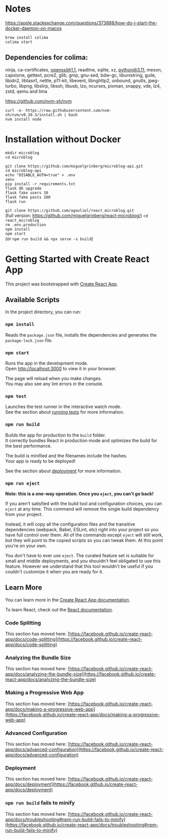 # Notes

https://apple.stackexchange.com/questions/373888/how-do-i-start-the-docker-daemon-on-macos

`brew install colima`   
`colima start`   

## Dependencies for colima:
ninja, ca-certificates, openssl@1.1, readline, sqlite, xz, python@3.11, meson, capstone, gettext, pcre2, glib, gmp, gnu-sed, bdw-gc, libunistring, guile, libidn2, libtasn1, nettle, p11-kit, libevent, libnghttp2, unbound, gnutls, jpeg-turbo, libpng, libslirp, libssh, libusb, lzo, ncurses, pixman, snappy, vde, lz4, zstd, qemu and lima

https://github.com/nvm-sh/nvm

`curl -o- https://raw.githubusercontent.com/nvm-sh/nvm/v0.39.3/install.sh | bash`   
`nvm install node`   

# Installation without Docker

`mkdir microblog`   
`cd microblog`   

`git clone https://github.com/miguelgrinberg/microblog-api.git`   
`cd microblog-api`   
`echo "DISABLE_AUTH=true" > .env`   
`venv`   
`pip install -r requirements.txt`   
`flask db upgrade`   
`flask fake users 10`   
`flask fake posts 100`   
`flask run`   

`git clone https://github.com/agouliel/react_microblog.git`   
(full version: https://github.com/miguelgrinberg/react-microblog/)
`cd react_microblog`   
`rm .env.production`   
`npm install`   
`npm start`   
(or `npm run build && npx serve -s build`)

# Getting Started with Create React App

This project was bootstrapped with [Create React App](https://github.com/facebook/create-react-app).

## Available Scripts

In the project directory, you can run:

### `npm install`

Reads the `package.json` file, installs the dependencies and generates the `package-lock.json` file.

### `npm start`

Runs the app in the development mode.\
Open [http://localhost:3000](http://localhost:3000) to view it in your browser.

The page will reload when you make changes.\
You may also see any lint errors in the console.

### `npm test`

Launches the test runner in the interactive watch mode.\
See the section about [running tests](https://facebook.github.io/create-react-app/docs/running-tests) for more information.

### `npm run build`

Builds the app for production to the `build` folder.\
It correctly bundles React in production mode and optimizes the build for the best performance.

The build is minified and the filenames include the hashes.\
Your app is ready to be deployed!

See the section about [deployment](https://facebook.github.io/create-react-app/docs/deployment) for more information.

### `npm run eject`

**Note: this is a one-way operation. Once you `eject`, you can't go back!**

If you aren't satisfied with the build tool and configuration choices, you can `eject` at any time. This command will remove the single build dependency from your project.

Instead, it will copy all the configuration files and the transitive dependencies (webpack, Babel, ESLint, etc) right into your project so you have full control over them. All of the commands except `eject` will still work, but they will point to the copied scripts so you can tweak them. At this point you're on your own.

You don't have to ever use `eject`. The curated feature set is suitable for small and middle deployments, and you shouldn't feel obligated to use this feature. However we understand that this tool wouldn't be useful if you couldn't customize it when you are ready for it.

## Learn More

You can learn more in the [Create React App documentation](https://facebook.github.io/create-react-app/docs/getting-started).

To learn React, check out the [React documentation](https://reactjs.org/).

### Code Splitting

This section has moved here: [https://facebook.github.io/create-react-app/docs/code-splitting](https://facebook.github.io/create-react-app/docs/code-splitting)

### Analyzing the Bundle Size

This section has moved here: [https://facebook.github.io/create-react-app/docs/analyzing-the-bundle-size](https://facebook.github.io/create-react-app/docs/analyzing-the-bundle-size)

### Making a Progressive Web App

This section has moved here: [https://facebook.github.io/create-react-app/docs/making-a-progressive-web-app](https://facebook.github.io/create-react-app/docs/making-a-progressive-web-app)

### Advanced Configuration

This section has moved here: [https://facebook.github.io/create-react-app/docs/advanced-configuration](https://facebook.github.io/create-react-app/docs/advanced-configuration)

### Deployment

This section has moved here: [https://facebook.github.io/create-react-app/docs/deployment](https://facebook.github.io/create-react-app/docs/deployment)

### `npm run build` fails to minify

This section has moved here: [https://facebook.github.io/create-react-app/docs/troubleshooting#npm-run-build-fails-to-minify](https://facebook.github.io/create-react-app/docs/troubleshooting#npm-run-build-fails-to-minify)
